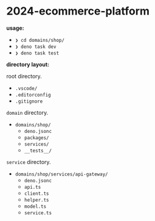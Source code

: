 # 2024-ecommerce-platform

**usage:**

- `❯ cd domains/shop/`
- `❯ deno task dev`
- `❯ deno task test`

**directory layout:**

root directory.

- `.vscode/`
- `.editorconfig`
- `.gitignore`

`domain` directory.

- `domains/shop/`
  - `deno.jsonc`
  - `packages/`
  - `services/`
  - `__tests__/`

`service` directory.

- `domains/shop/services/api-gateway/`
  - `deno.jsonc`
  - `api.ts`
  - `client.ts`
  - `helper.ts`
  - `model.ts`
  - `service.ts`
